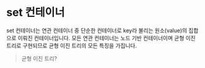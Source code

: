 # set 컨테이너
set 컨테이너는 연관 컨테이너 중 단순한 컨테이너로 key라 불리는 원소(value)의 집합으로 이뤄진 컨테이너입니다.
모든 연관 컨테이너는 노드 기반 컨테이너이며 균형 이진 트리로 구현되므로 균형 이진 트리의 모든 특징을 가집니다.

> 균형 이진 트리?
